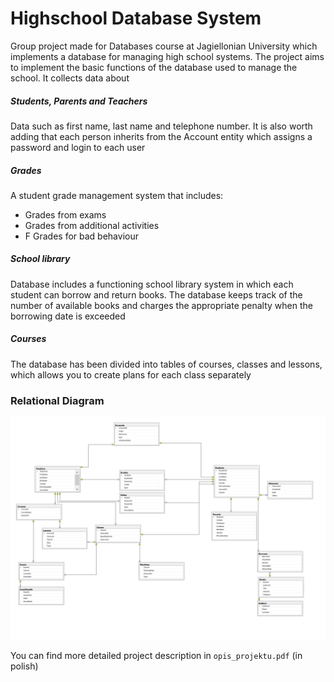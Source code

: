 # Highschool Database System
Group project made for Databases course at Jagiellonian University which implements a database for managing high school systems. 
The project aims to implement the basic functions of the database used to manage the school. It collects data about
##### Students, Parents and Teachers
Data such as first name, last name and telephone number. It is also worth adding that each person inherits from the Account entity which assigns a password and login to each user
##### Grades
A student grade management system that includes: 
* Grades from exams
* Grades from additional activities
* F Grades for bad behaviour
##### School library
Database includes a functioning school library system in which each student can borrow and return books. The database keeps track of the number of available books and charges the appropriate penalty when the borrowing date is exceeded 
##### Courses
The database has been divided into tables of courses, classes and lessons, which allows you to create plans for each class separately 

### Relational Diagram
![alt text](https://github.com/kploskonka/Highschool-Database-System/blob/main/diagram.png "Diagram")

You can find more detailed project description in `opis_projektu.pdf` (in polish)
